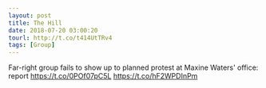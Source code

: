 ```yaml
---
layout: post
title: The Hill
date: 2018-07-20 03:00:20
tourl: http://t.co/t414UtTRv4
tags: [Group]
---
```

Far-right group fails to show up to planned protest at Maxine Waters' office: report
https://t.co/0POf07pC5L https://t.co/hF2WPDInPm